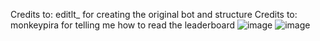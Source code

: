 Credits to: editlt_ for creating the original bot and structure
Credits to: monkeypira for telling me how to read the leaderboard
![image](https://github.com/user-attachments/assets/70a2e5e6-4683-4f1d-9f4f-99059153fe4e)
![image](https://github.com/user-attachments/assets/d4e0a88c-e6a6-46cf-855d-0c848086edb6)

